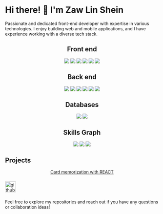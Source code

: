 # Hi there! 👋 I'm Zaw Lin Shein

Passionate and dedicated front-end developer with expertise in various technologies. I enjoy building web and mobile applications, and I have experience working with a diverse tech stack.

<div align="center">

## Front end

  <img src="https://img.icons8.com/color/48/000000/html-5--v1.png"/> 
  <img src="https://img.icons8.com/color/48/000000/css3.png"/> 
  <img src="https://img.icons8.com/color/48/000000/javascript--v1.png"/> 
  <img src="https://img.icons8.com/color/48/000000/typescript.png"/> 
  <img src="https://img.icons8.com/color/48/000000/react-native.png"/> 
  <img src="https://img.icons8.com/color/48/000000/bootstrap.png"/> 
</div>


<div align="center">

## Back end

  <img src="https://img.icons8.com/color/48/000000/nodejs.png"/> 
  <img src="https://img.icons8.com/color/48/000000/java-coffee-cup-logo--v1.png"/> 
  <img src="https://img.icons8.com/color/48/000000/express.png"/> 
  <img src="https://img.icons8.com/color/48/000000/spring-logo.png"/> 
  <img src="https://img.icons8.com/color/48/000000/php.png"/> 
  <img src="https://img.icons8.com/fluent/48/000000/laravel.png"/> 
</div>


<div align="center">

## Databases

  <img src="https://img.icons8.com/color/48/000000/mongodb.png"/> 
  <img src="https://img.icons8.com/fluent/48/000000/mysql-logo.png"/> 
</div>


<div align="center">

## Skills Graph

  <img src="https://streak-stats.demolab.com?user=zawlinshein&theme=onedark&hide_border=true">

  <img src="https://github-readme-stats.vercel.app/api?username=zawlinshein&theme=onedark&show_icons=true&hide_border=true&count_private=true"/>
  <img src="https://github-readme-stats.vercel.app/api/top-langs/?username=zawlinshein&theme=cobalt&show_icons=true&hide_border=true&layout=compact"/>

</div>

## Projects
<div align="center">

  [Card memorization with REACT](https://zawlinshein.github.io/React-card-memorization)

</div>

###

<div align="left">
<a href="https://github.com/zawlinshein">
  <img src="https://img.shields.io/static/v1?message=Github&logo=github&label=&color=0077B5&logoColor=white&labelColor=&style=for-the-badge" height="35" alt="github logo"  />
</a>
</div>

###

Feel free to explore my repositories and reach out if you have any questions or collaboration ideas!
